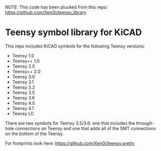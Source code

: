 NOTE: This code has been plucked from this repo: https://github.com/XenGi/teensy_library

# Teensy symbol library for KiCAD

This repo includes KiCAD symbols for the following Teensy versions:

- Teensy 1.0
- Teensy++ 1.0
- Teensy 2.0
- Teensy++ 2.0
- Teensy 3.0
- Teensy 3.1
- Teensy 3.2
- Teensy 3.5
- Teensy 3.6
- Teensy 4.0
- Teensy 4.1
- Teensy LC

There are two symbols for Teensy 3.5/3.6: one that includes the through-hole connections on Teensy and one that adds all of the SMT connections on the bottom of the Teensy.

For footprints look here: https://github.com/XenGi/teensy.pretty
